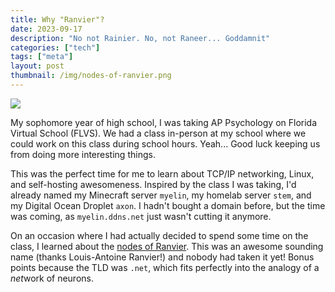 ```yaml
---
title: Why "Ranvier"?
date: 2023-09-17
description: "No not Rainier. No, not Raneer... Goddamnit"
categories: ["tech"]
tags: ["meta"]
layout: post
thumbnail: /img/nodes-of-ranvier.png
---
```


![]("/img/nodes-of-ranvier.png")

My sophomore year of high school, I was taking AP Psychology on Florida Virtual
School (FLVS). We had a class in-person at my school where we could work on this
class during school hours. Yeah... Good luck keeping us from doing more
interesting things.

This was the perfect time for me to learn about TCP/IP networking, Linux, and
self-hosting awesomeness. Inspired by the class I was taking, I'd already named
my Minecraft server `myelin`, my homelab server `stem`, and my Digital Ocean
Droplet `axon`. I hadn't bought a domain before, but the time was coming, as
`myelin.ddns.net` just wasn't cutting it anymore.

On an occasion where I had actually decided to spend some time on the class, I
learned about the [nodes of
Ranvier](https://en.wikipedia.org/wiki/Node_of_Ranvier). This was an awesome
sounding name (thanks Louis-Antoine Ranvier!) and nobody had taken it yet! Bonus
points because the TLD was `.net`, which fits perfectly into the analogy of a
*net*work of neurons.
